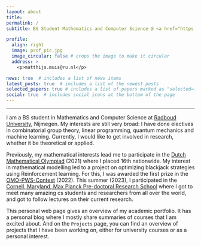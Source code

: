 ```yaml
---
layout: about
title:
permalink: /
subtitle: BS Student Mathematics and Computer Science @ <a href="https://www.ru.nl/en">Radboud University Nijmegen</a>

profile:
  align: right
  image: prof_pic.jpg
  image_circular: false # crops the image to make it circular
  address: >
    <p>matthijs.muis@ru.nl</p>

news: true  # includes a list of news items
latest_posts: true  # includes a list of the newest posts
selected_papers: true # includes a list of papers marked as "selected={true}"
social: true  # includes social icons at the bottom of the page
---
```


---
I am a BS student in Mathematics and Computer Science at [Radboud University](https://www.ru.nl/en), Nijmegen. My interests are still very broad: I have done electives in combinatorial group theory, linear programming, quantum mechanics and machine learning. Currently, I would like to get involved in research, whether it be theoretical or applied.

Previously, my mathematical interests lead me to participate in the [Dutch Mathematical Olympiad](https://wiskundeolympiade.nl/docenten/info-in-english) (2021) where I placed 16th nationwide. My interest in mathematical modelling led to a project on optimizing blackjack strategies using Reinforcement learning. For this, I was awarded the first prize in the [OMO-PWS-Contest](https://www.omojaarverslag.nl/verslag2022/f/omoprijzen/omoprijzen-een-bijzondere-motiveringsprijs-voor-leerlingen) (2022). This summer (2023), I participated in the [Cornell, Maryland, Max Planck Pre-doctoral Research School](https://cmmrs.mpi-sws.org/) where I got to meet many amazing cs students and researchers from all over the world, and got to follow lectures on their current research.

This personal web page gives an overview of my academic portfolio. It has a personal blog where I mostly share summaries of courses that I am excited about. And on the `Projects` page, you can find an overview of projects that I have been working on, either for university courses or as a personal interest.


<!--- 

Put your address / P.O. box / other info right below your picture. You can also disable any of these elements by editing `profile` property of the YAML header of your `_pages/about.md`. Edit `_bibliography/papers.bib` and Jekyll will render your [publications page](/al-folio/publications/) automatically.

Link to your social media connections, too. This theme is set up to use [Font Awesome icons](http://fortawesome.github.io/Font-Awesome/) and [Academicons](https://jpswalsh.github.io/academicons/), like the ones below. Add your Facebook, Twitter, LinkedIn, Google Scholar, or just disable all of them.
-->

